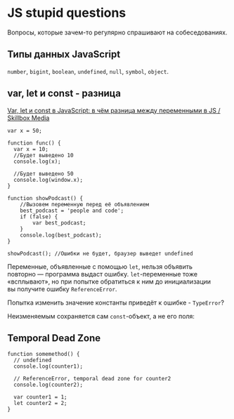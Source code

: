 # JS stupid questions

Вопросы, которые зачем-то регулярно спрашивают на собеседованиях.

## Типы данных JavaScript

`number`, `bigint`, `boolean`, `undefined`, `null`, `symbol`, `object`.

## var, let и const - разница

[Var, let и const в JavaScript: в чём разница между переменными в JS / Skillbox Media](https://skillbox.ru/media/code/chem_razlichayutsya_var_let_i_const_v_javascript/)
```
var x = 50;

function func() { 
  var x = 10; 
  //Будет выведено 10
  console.log(x);

  //Будет выведено 50
  console.log(window.x); 
}
```

```
function showPodcast() { 
	//Вызовем переменную перед её объявлением 
	best_podcast = 'people and code'; 
	if (false) {
		var best_podcast; 
	} 
	console.log(best_podcast); 
} 

showPodcast(); //Ошибки не будет, браузер выведет undefined
```

Переменные, объявленные с помощью `let`, нельзя объявить повторно — программа выдаст ошибку. `let`-переменные тоже «всплывают», но при попытке обратиться к ним до инициализации вы получите ошибку `ReferenceError`.

Попытка изменить значение константы приведёт к ошибке - `TypeError`?

Неизменяемым сохраняется сам `const`-объект, а не его поля:

## Temporal Dead Zone

```
function somemethod() {
  // undefined
  console.log(counter1); 
  
  // ReferenceError, temporal dead zone for counter2
  console.log(counter2); 
  
  var counter1 = 1;
  let counter2 = 2;
}
```
